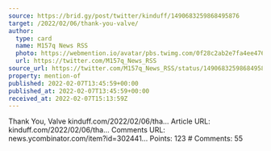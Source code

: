 ```yaml
---
source: https://brid.gy/post/twitter/kinduff/1490683259868495876
target: /2022/02/06/thank-you-valve/
author:
  type: card
  name: M157q News RSS
  photo: https://webmention.io/avatar/pbs.twimg.com/0f28c2ab2e7fa4ee47668e43d2e61fdb993fa046f8dcf6e89426c6d51d4ef4b1.jpg
  url: https://twitter.com/M157q_News_RSS
source_url: https://twitter.com/M157q_News_RSS/status/1490683259868495876
property: mention-of
published: 2022-02-07T13:45:59+00:00
published_at: 2022-02-07T13:45:59+00:00
received_at: 2022-02-07T15:13:59Z
---
```


Thank You, Valve
kinduff.com/2022/02/06/tha…
Article URL: kinduff.com/2022/02/06/tha… Comments URL: news.ycombinator.com/item?id=302441… Points: 123 # Comments: 55